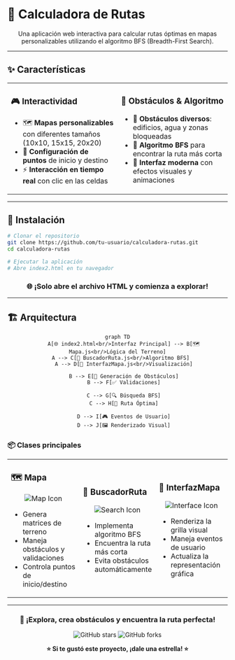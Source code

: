 # 🧭 Calculadora de Rutas

<div align="center">


Una aplicación web interactiva para calcular rutas óptimas en mapas personalizables utilizando el algoritmo BFS (Breadth-First Search).

</div>

---

## ✨ Características

<table>
<tr>
<td width="50%">

### 🎮 **Interactividad**
- 🗺️ **Mapas personalizables** con diferentes tamaños (10x10, 15x15, 20x20)
- 🎯 **Configuración de puntos** de inicio y destino
- ⚡ **Interacción en tiempo real** con clic en las celdas

</td>
<td width="50%">

### 🚧 **Obstáculos & Algoritmo**
- 🏢 **Obstáculos diversos**: edificios, agua y zonas bloqueadas  
- 🚀 **Algoritmo BFS** para encontrar la ruta más corta
- 🎨 **Interfaz moderna** con efectos visuales y animaciones

</td>
</tr>
</table>

---

## 🚀 **Instalación**

```bash
# Clonar el repositorio
git clone https://github.com/tu-usuario/calculadora-rutas.git
cd calculadora-rutas

# Ejecutar la aplicación
# Abre index2.html en tu navegador
```

<div align="center">

### 🌐 **¡Solo abre el archivo HTML y comienza a explorar!**

</div>

---

## 🏗️ **Arquitectura**

<div align="center">

```mermaid
graph TD
    A[🌐 index2.html<br/>Interfaz Principal] --> B[🗺️ Mapa.js<br/>Lógica del Terreno]
    A --> C[🧭 BuscadorRuta.js<br/>Algoritmo BFS]  
    A --> D[🎨 InterfazMapa.js<br/>Visualización]
    
    B --> E[📍 Generación de Obstáculos]
    B --> F[✅ Validaciones]
    
    C --> G[🔍 Búsqueda BFS]
    C --> H[📏 Ruta Óptima]
    
    D --> I[🎮 Eventos de Usuario]
    D --> J[🖼️ Renderizado Visual]
```

</div>

### 📦 **Clases principales**

<table>
<tr>
<td width="33%">

### 🗺️ **Mapa**
<div align="center">

![Map Icon](https://img.shields.io/badge/-🗺️-green?style=flat-square)

</div>

- Genera matrices de terreno
- Maneja obstáculos y validaciones  
- Controla puntos de inicio/destino

</td>
<td width="33%">

### 🧭 **BuscadorRuta**
<div align="center">

![Search Icon](https://img.shields.io/badge/-🧭-blue?style=flat-square)

</div>

- Implementa algoritmo BFS
- Encuentra la ruta más corta
- Evita obstáculos automáticamente

</td>
<td width="33%">

### 🎨 **InterfazMapa**
<div align="center">

![Interface Icon](https://img.shields.io/badge/-🎨-purple?style=flat-square)

</div>

- Renderiza la grilla visual
- Maneja eventos de usuario  
- Actualiza la representación gráfica

</td>
</tr>
</table>

---

<div align="center">

### 🎯 **¡Explora, crea obstáculos y encuentra la ruta perfecta!**

![GitHub stars](https://img.shields.io/github/stars/tu-usuario/calculadora-rutas?style=social)
![GitHub forks](https://img.shields.io/github/forks/tu-usuario/calculadora-rutas?style=social)

**⭐ Si te gustó este proyecto, ¡dale una estrella! ⭐**

</div>
